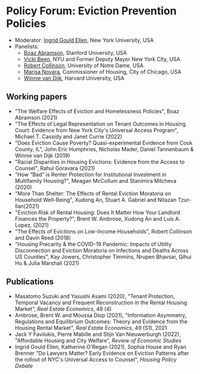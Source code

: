 # Policy Forum: Eviction Prevention Policies

* Moderator: [Ingrid Gould Ellen](https://wagner.nyu.edu/community/faculty/ingrid-gould-ellen), New York University, USA
* Panelists:
  - [Boaz Abramson](https://stanford.edu/~boaza/), Stanford University, USA
  - [Vicki Been](https://wagner.nyu.edu/community/faculty/vicki-been), NYU and Former Deputy Mayor New York City, USA
  - [Robert Collinson](https://economics.nd.edu/faculty/robert-collinson/), University of Notre Dame, USA
  - [Marisa Novara](https://www.chicago.gov/city/en/depts/doh/auto_generated/doh_leadership.html), Commissioner of Housing, City of Chicago, USA
  - [Winnie van Dijk](https://economics.harvard.edu/people/winnie-van-dijk), Harvard University, USA


## Working papers

* "The Welfare Effects of Eviction and Homelessness Policies", Boaz Abramson (2021)
* "The Effects of Legal Representation on Tenant Outcomes in Housing Court: Evidence from New York City's Universal Access Program", Michael T. Cassidy and Janet Currie (2022)
* "Does Eviction Cause Poverty? Quasi-experimental Evidence from Cook County, IL", John Eric Humphries, Nicholas Mader, Daniel Tannenbaum &amp; Winnie van Dijk (2019)
* "Racial Disparities in Housing Evictions: Evidence from the Access to Counsel", Rahul Goravara (2021)
* "How “Bad” is Renter Protection for Institutional Investment in Multifamily Housing?", Meagan McCollum and Stanimira Milcheva (2020)
* "More Than Shelter: The Effects of Rental Eviction Moratoria on Household Well-Being", Xudong An, Stuart A. Gabriel and Nitazan Tzur-Ilan(2021)
* "Eviction Risk of Rental Housing: Does It Matter How Your Landlord Finances the Property?", Brent W. Ambrose, Xudong An and Luis A. Lopez, (2021)
* "The Effects of Evictions on Low-Income Households", Robert Collinson and Davin Reed (2018)
* "Housing Precarity & the COVID-19 Pandemic: Impacts of Utility Disconnection and Eviction Moratoria on Infections and Deaths Across US Counties", Kay Jowers, Christopher Timmins, Nrupen Bhavsar, Qihui Hu & Julia Marshall (2021)

## Publications

* Masatomo Suzuki and Yasushi Asami (2020), "Tenant Protection, Temporal Vacancy and Frequent Reconstruction in the Rental Housing Market", *Real Estate Economics*, 48 (4)
* Ambrose, Brent W. and Moussa Diop (2021), "Information Asymmetry, Regulations and Equilibrium Outcomes: Theory and Evidence from the Housing Rental Market", *Real Estate Economics*, 49 (S1), 2021
* Jack Y Favilukis, Pierre Mabille and Stijn Van Nieuwerburgh (2022), "Affordable Housing and City Welfare", *Review of Economic Studies*
* Ingrid Gould Ellen, Katherine O'Regan (2021), Sophia House and Ryan Brenner "Do Lawyers Matter? Early Evidence on Eviction Patterns after the rollout of NYC's Universal Access to Counsel", *Housing Policy Debate*
